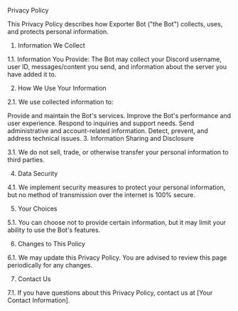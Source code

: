 Privacy Policy

This Privacy Policy describes how Exporter Bot ("the Bot") collects, uses, and protects personal information.

1. Information We Collect

1.1. Information You Provide: The Bot may collect your Discord username, user ID, messages/content you send, and information about the server you have added it to.

2. How We Use Your Information

2.1. We use collected information to:

Provide and maintain the Bot's services.
Improve the Bot's performance and user experience.
Respond to inquiries and support needs.
Send administrative and account-related information.
Detect, prevent, and address technical issues.
3. Information Sharing and Disclosure

3.1. We do not sell, trade, or otherwise transfer your personal information to third parties.

4. Data Security

4.1. We implement security measures to protect your personal information, but no method of transmission over the internet is 100% secure.

5. Your Choices

5.1. You can choose not to provide certain information, but it may limit your ability to use the Bot's features.

6. Changes to This Policy

6.1. We may update this Privacy Policy. You are advised to review this page periodically for any changes.

7. Contact Us

7.1. If you have questions about this Privacy Policy, contact us at [Your Contact Information].

